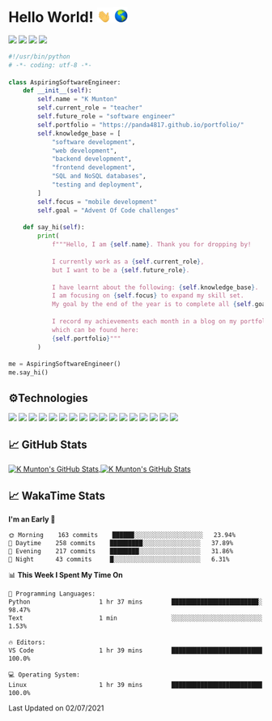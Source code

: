 # Hello World! <img src="https://raw.githubusercontent.com/Panda4817/Panda4817/master/hello.gif" width="30px"/><img src="https://raw.githubusercontent.com/Panda4817/Panda4817/master/world.gif" width="30px"/>

<a href="https://adventofcode.com/">![](https://img.shields.io/badge/%E2%9D%A4-Advent%20Of%20Code-blue)</a>
<a href="https://www.linkedin.com/in/kmunton">![](https://img.shields.io/badge/LinkedIn-Informational?style=flat&logo=linkedin&logoColor=white&color=ff69b4)</a>
<a href="https://codepen.io/k_munton">![](https://img.shields.io/badge/CodePen-Informational?style=flat&logo=codepen&logoColor=white&color=ff69b4)</a>
<a href="https://repl.it/@Panda4817">![](https://img.shields.io/badge/Repl.it-Informational?style=flat&logo=repl.it&logoColor=white&color=ff69b4)</a>

```python
#!/usr/bin/python
# -*- coding: utf-8 -*-

class AspiringSoftwareEngineer:
    def __init__(self):
        self.name = "K Munton"
        self.current_role = "teacher"
        self.future_role = "software engineer"
        self.portfolio = "https://panda4817.github.io/portfolio/"
        self.knowledge_base = [
            "software development",
            "web development",
            "backend development",
            "frontend development",
            "SQL and NoSQL databases",
            "testing and deployment",
        ]
        self.focus = "mobile development"
        self.goal = "Advent Of Code challenges"

    def say_hi(self):
        print(
            f"""Hello, I am {self.name}. Thank you for dropping by!

            I currently work as a {self.current_role}, 
            but I want to be a {self.future_role}.

            I have learnt about the following: {self.knowledge_base}.
            I am focusing on {self.focus} to expand my skill set.
            My goal by the end of the year is to complete all {self.goal}.
            
            I record my achievements each month in a blog on my portfolio website, 
            which can be found here: 
            {self.portfolio}"""
        )

me = AspiringSoftwareEngineer()
me.say_hi()
```
## ⚙️Technologies

![](https://img.shields.io/badge/OS-WSL_Ubuntu-informational?style=flat&logo=linux&logoColor=white&color=blue)
![](https://img.shields.io/badge/Editor-VS_Code-informational?style=flat&logo=visual-studio-code&logoColor=white&color=blue)
![](https://img.shields.io/badge/Code-Python3-informational?style=flat&logo=python&logoColor=white&color=blue)
![](https://img.shields.io/badge/Code-JavaScript-informational?style=flat&logo=javascript&logoColor=white&color=blue)
![](https://img.shields.io/badge/Code-React-informational?style=flat&logo=react&logoColor=white&color=blue)
![](https://img.shields.io/badge/Code-Node.js-informational?style=flat&logo=node.js&logoColor=white&color=blue)
![](https://img.shields.io/badge/Shell-Bash-informational?style=flat&logo=gnu-bash&logoColor=white&color=blue)
![](https://img.shields.io/badge/Web-HTML-informational?style=flat&logo=HTML5&logoColor=white&color=blue)
![](https://img.shields.io/badge/Web-CSS-informational?style=flat&logo=CSS3&logoColor=white&color=blue)
![](https://img.shields.io/badge/Web-Bootstrap-informational?style=flat&logo=bootstrap&logoColor=white&color=blue)
![](https://img.shields.io/badge/Web-jQuery-informational?style=flat&logo=jquery&logoColor=white&color=blue)
![](https://img.shields.io/badge/Database-SQL-informational?style=flat&logo=sqlite&logoColor=white&color=blue)
![](https://img.shields.io/badge/Database-NoSQL-informational?style=flat&logo=mongodb&logoColor=white&color=blue)
![](https://img.shields.io/badge/Tools-Travis_Cl-informational?style=flat&logo=travis-ci&logoColor=white&color=blue)
![](https://img.shields.io/badge/Tools-Git-informational?style=flat&logo=git&logoColor=white&color=blue)
![](https://img.shields.io/badge/Tools-Heroku-informational?style=flat&logo=heroku&logoColor=white&color=blue)
![](https://img.shields.io/badge/Tools-Netlify-informational?style=flat&logo=netlify&logoColor=white&color=blue)

## 📈 GitHub Stats

<a href="https://github.com/Panda4817/Panda4817">
  <img align="center" src="https://github-readme-stats.vercel.app/api/top-langs/?username=Panda4817&show_icons=true&layout=compact&theme=dracula" alt="K Munton's GitHub Stats" />
</a>

<a href="https://github.com/Panda4817/Panda4817">
  <img align="center" src="https://github-readme-stats.vercel.app/api?username=panda4817&count_private=true&hide=stars,issues&show_icons=true&theme=dracula&hide_rank=true&include_all_commits=true" alt="K Munton's GitHub Stats" />
</a>

## 📈 WakaTime Stats

<!--START_SECTION:waka-->
**I'm an Early 🐤** 

```text
🌞 Morning    163 commits    ██████░░░░░░░░░░░░░░░░░░░   23.94% 
🌆 Daytime    258 commits    █████████░░░░░░░░░░░░░░░░   37.89% 
🌃 Evening    217 commits    ████████░░░░░░░░░░░░░░░░░   31.86% 
🌙 Night      43 commits     █░░░░░░░░░░░░░░░░░░░░░░░░   6.31%

```


📊 **This Week I Spent My Time On** 

```text
💬 Programming Languages: 
Python                   1 hr 37 mins        ████████████████████████░   98.47% 
Text                     1 min               ░░░░░░░░░░░░░░░░░░░░░░░░░   1.53%

🔥 Editors: 
VS Code                  1 hr 39 mins        █████████████████████████   100.0%

💻 Operating System: 
Linux                    1 hr 39 mins        █████████████████████████   100.0%

```


 Last Updated on 02/07/2021
<!--END_SECTION:waka-->
